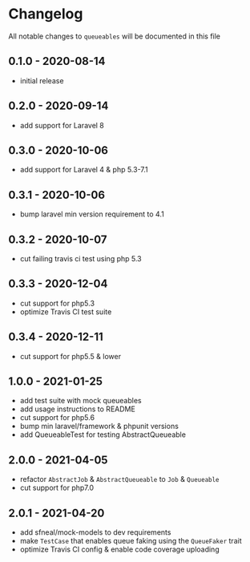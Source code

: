 # Changelog

All notable changes to `queueables` will be documented in this file

## 0.1.0 - 2020-08-14
- initial release


## 0.2.0 - 2020-09-14
- add support for Laravel 8


## 0.3.0 - 2020-10-06
- add support for Laravel 4 & php 5.3-7.1


## 0.3.1 - 2020-10-06
- bump laravel min version requirement to 4.1


## 0.3.2 - 2020-10-07
- cut failing travis ci test using php 5.3


## 0.3.3 - 2020-12-04
- cut support for php5.3
- optimize Travis CI test suite


## 0.3.4 - 2020-12-11
- cut support for php5.5 & lower


## 1.0.0 - 2021-01-25
- add test suite with mock queueables
- add usage instructions to README
- cut support for php5.6
- bump min laravel/framework & phpunit versions
- add QueueableTest for testing AbstractQueueable


## 2.0.0 - 2021-04-05
- refactor `AbstractJob` & `AbstractQueueable` to `Job` & `Queueable`
- cut support for php7.0


## 2.0.1 - 2021-04-20
- add sfneal/mock-models to dev requirements
- make `TestCase` that enables queue faking using the `QueueFaker` trait
- optimize Travis CI config & enable code coverage uploading
